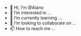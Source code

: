 - 👋 Hi, I’m @Alano 
- 👀 I’m interested in ...
- 🌱 I’m currently learning ...
- 💞️ I’m looking to collaborate on ...
- 📫 How to reach me ...

<!---
Aladark/Aladark is a ✨ special ✨ repository because its `README.md` (this file) appears on your GitHub profile.
You can click the Preview link to take a look at your changes.
--->
